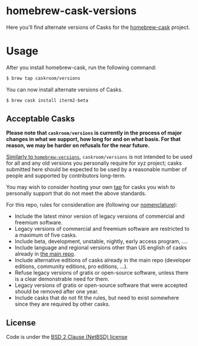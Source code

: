 # homebrew-cask-versions

Here you'll find alternate versions of Casks for the [homebrew-cask](https://github.com/caskroom/homebrew-cask)
project.

# Usage

After you install homebrew-cask, run the following command:

```sh
$ brew tap caskroom/versions
```

You can now install alternate versions of Casks.

```sh
$ brew cask install iterm2-beta
```

## Acceptable Casks

**Please note that `caskroom/versions` is currently in the process of major changes in what we support, how long for and on what basis. For that reason, we may be harder on refusals for the near future.**

[Similarly to `homebrew-versions`](https://github.com/Homebrew/homebrew-versions#acceptable-formulae), `caskroom/versions` is not intended to be used for all and any old versions you personally require for xyz project; casks submitted here should be expected to be used by a reasonable number of people and supported by contributors long-term.

You may wish to consider hosting your own [tap](https://github.com/Homebrew/homebrew/blob/master/share/doc/homebrew/How-to-Create-and-Maintain-a-Tap.md) for casks you wish to personally support that do not meet the above standards.

For this repo, rules for consideration are (following our [nomenclature](https://github.com/caskroom/homebrew-cask/blob/master/CONTRIBUTING.md#finding-a-home-for-your-cask)):

+ Include the latest minor version of legacy versions of commercial and freemium software.
+ Legacy versions of commercial and freemium software are restricted to a maximum of five casks.
+ Include beta, development, unstable, nightly, early access program, ….
+ Include language and regional versions other than US english of casks already in [the main repo](https://github.com/caskroom/homebrew-versions).
+ Include alternative editions of casks already in the main repo (developer editions, community editions, pro editions, …).
+ Refuse legacy versions of gratis or open-source software, unless there is a clear demonstrable need for them.
+ Legacy versions of gratis or open-source software that were accepted should be removed after one year.
+ Include casks that do not fit the rules, but need to exist somewhere since they are required by other casks.

## License
Code is under the [BSD 2 Clause (NetBSD) license](https://github.com/caskroom/homebrew-versions/blob/master/LICENSE)

